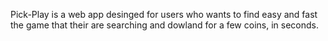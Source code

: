 Pick-Play is a web app desinged for users who wants to find easy and fast the game that their are searching and dowland for a few coins, in seconds.


